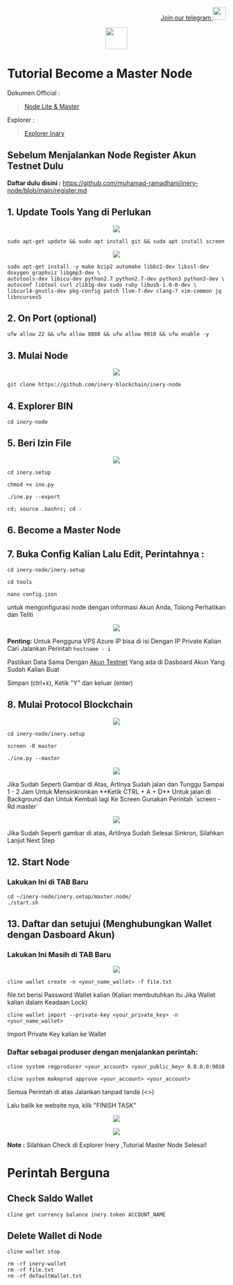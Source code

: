 <p style="font-size:14px" align="right">
<a href="https://t.me/PemulungAirdropID" target="_blank">Join our telegram <img src="https://user-images.githubusercontent.com/72949170/194228482-0f875615-e155-4b12-8716-8111addd6cba.jpg" width="30"/></a>
</p>

<p align="center">
  <img height="50" height="auto" src="https://user-images.githubusercontent.com/38981255/184088981-3f7376ae-7039-4915-98f5-16c3637ccea3.PNG">
</p>

# Tutorial Become a Master Node

Dokumen Official :
> [Node Lite & Master](https://docs.inery.io/docs/category/lite--master-nodes)

Explorer :
> [Explorer Inary](https://explorer.inery.io/ "Explorer Inary")

## Sebelum Menjalankan Node Register Akun Testnet Dulu
**Daftar dulu disini :** https://github.com/muhamad-ramadhani/inery-node/blob/main/register.md

## 1. Update Tools Yang di Perlukan

<p align="center">
  <img height="auto" height="auto" src="https://user-images.githubusercontent.com/38981255/184288420-51676f99-2069-417c-aa9e-cdf28a24e9dd.PNG">
</p>

```
sudo apt-get update && sudo apt install git && sudo apt install screen
```

<p align="center">
  <img height="auto" height="auto" src="https://user-images.githubusercontent.com/38981255/184288416-3eab98fb-2544-4be8-bae2-f6c99210750d.PNG">
</p>

```
sudo apt-get install -y make bzip2 automake libbz2-dev libssl-dev doxygen graphviz libgmp3-dev \
autotools-dev libicu-dev python2.7 python2.7-dev python3 python3-dev \
autoconf libtool curl zlib1g-dev sudo ruby libusb-1.0-0-dev \
libcurl4-gnutls-dev pkg-config patch llvm-7-dev clang-7 vim-common jq libncurses5
```
## 2. On Port (optional)
```
ufw allow 22 && ufw allow 8888 && ufw allow 9010 && ufw enable -y
```
## 3. Mulai Node

<p align="center">
  <img height="auto" height="auto" src="https://user-images.githubusercontent.com/38981255/184288675-1c551b8f-f882-45d9-9058-ae95c7888963.PNG">
</p>

```
git clone https://github.com/inery-blockchain/inery-node
```
## 4. Explorer BIN
```
cd inery-node
```
## 5. Beri Izin File

<p align="center">
  <img height="auto" height="auto" src="https://user-images.githubusercontent.com/38981255/184288914-bcea524f-d32e-4460-a971-913af8c359a9.PNG">
</p>

```
cd inery.setup
```
```
chmod +x ine.py
```
```
./ine.py --export
```
```
cd; source .bashrc; cd -
```
## 6. Become a Master Node

## 7. Buka Config Kalian Lalu Edit, Perintahnya : 
```
cd inery-node/inery.setup
```
```
cd tools
```
```
nano config.json
```
untuk mengonfigurasi node dengan informasi Akun Anda, Tolong Perhatikan dan Teliti

<p align="center">
  <img height="auto" height="auto" src="https://user-images.githubusercontent.com/72949170/194227034-1c1dbdb8-2c3e-4296-832f-038dc9705650.jpg">
</p>

**Penting:** Untuk Pengguna VPS Azure IP bisa di isi Dengan IP Private Kalian Cari Jalankan Perintah `hostname - i`

Pastikan Data Sama Dengan [Akun Testnet](https://github.com/muhamad-ramadhani/inery-node/blob/main/register.md "Akun Testnet") Yang ada di Dasboard Akun Yang Sudah Kalian Buat

Simpan (ctrl+x), Ketik "Y" dan keluar (enter)

## 8. Mulai Protocol Blockchain
<p align="center">
  <img height="auto" height="auto" src="https://user-images.githubusercontent.com/38981255/184290968-0dd5773f-6c08-4a5d-a5a2-11c4db67678b.PNG">
</p>

```
cd inery-node/inery.setup
```
```
screen -R master
```
```
./ine.py --master
```
<p align="center">
  <img height="auto" height="auto" src="https://user-images.githubusercontent.com/72949170/194225311-fee437f0-db09-4669-a9e5-1f826586cacf.jpg">
</p>
Jika Sudah Seperti Gambar di Atas, Artinya Sudah jalan dan Tunggu Sampai 1 - 2 Jam Untuk Mensinkronkan 
**Ketik CTRL + A + D** Untuk jalan di Background dan Untuk Kembali lagi Ke Screen Gunakan Perintah `screen -Rd master`

<p align="center">
  <img height="auto" height="auto" src="https://user-images.githubusercontent.com/72949170/194225739-3da9e698-b097-4411-80d0-45c58c1fca5c.jpg">
</p>

Jika Sudah Seperti gambar di atas, Artilnya Sudah Selesai Sinkron, Silahkan Lanjut Next Step

## 12. Start Node
### Lakukan Ini di TAB Baru
```
cd ~/inery-node/inery.setup/master.node/
./start.sh
```
## 13. Daftar dan setujui (Menghubungkan Wallet dengan Dasboard Akun)

### Lakukan Ini Masih di TAB Baru

<p align="center">
  <img height="auto" height="auto" src="https://user-images.githubusercontent.com/72949170/194226248-c72f921f-e7ff-4a10-b8fe-d7f13597a8ce.jpg">
</p>

```
cline wallet create -n <your_name_wallet> -f file.txt
```
file.txt berisi Password Wallet kalian (Kalian membutuhkan itu Jika Wallet kalian dalam Keadaan Lock)
```
cline wallet import --private-key <your_private_key> -n <your_name_wallet>
```
Import Private Key kalian ke Wallet

### Daftar sebagai produser dengan menjalankan perintah:

```
cline system regproducer <your_account> <your_public_key> 0.0.0.0:9010
```
```
cline system makeprod approve <your_account> <your_account>
```
Semua Perintah di atas Jalankan tanpad tanda (<>)

Lalu balik ke website nya, klik "FINISH TASK"
<p align="center">
  <img height="auto" height="auto" src="https://user-images.githubusercontent.com/72949170/194227741-eb209ffa-ea77-4084-b182-307e8c1333dd.jpg">
</p>


<p align="center">
  <img height="auto" height="auto" src="https://user-images.githubusercontent.com/72949170/194226619-7820241f-3a7e-4b07-8c82-f7fc62b71d17.jpg">
</p>

**Note :** Silahkan Check di Explorer Inery ,Tutorial Master Node Selesai!

# Perintah Berguna 

## Check Saldo Wallet 
```
cline get currency balance inery.token ACCOUNT_NAME
```
## Delete Wallet di Node
```
cline wallet stop
```
```
rm -rf inery-wallet
rm -rf file.txt
rm -rf defaultWallet.txt
```
